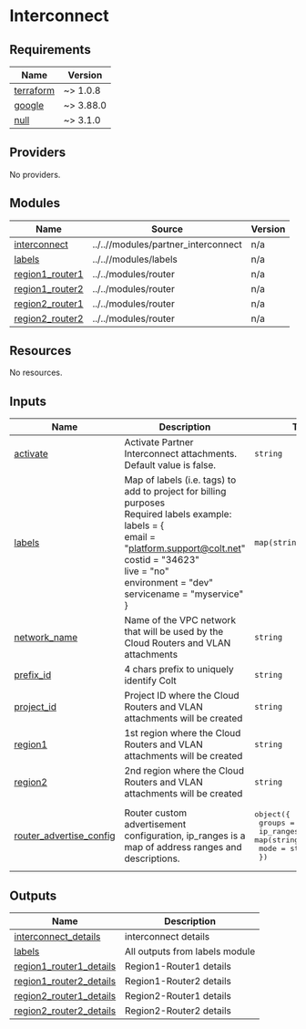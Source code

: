 # Interconnect

<!-- markdownlint-disable -->
<!-- BEGINNING OF PRE-COMMIT-TERRAFORM DOCS HOOK -->
## Requirements

| Name | Version |
|------|---------|
| <a name="requirement_terraform"></a> [terraform](#requirement\_terraform) | ~> 1.0.8 |
| <a name="requirement_google"></a> [google](#requirement\_google) | ~> 3.88.0 |
| <a name="requirement_null"></a> [null](#requirement\_null) | ~> 3.1.0 |

## Providers

No providers.

## Modules

| Name | Source | Version |
|------|--------|---------|
| <a name="module_interconnect"></a> [interconnect](#module\_interconnect) | ../..//modules/partner_interconnect | n/a |
| <a name="module_labels"></a> [labels](#module\_labels) | ../..//modules/labels | n/a |
| <a name="module_region1_router1"></a> [region1\_router1](#module\_region1\_router1) | ../../modules/router | n/a |
| <a name="module_region1_router2"></a> [region1\_router2](#module\_region1\_router2) | ../../modules/router | n/a |
| <a name="module_region2_router1"></a> [region2\_router1](#module\_region2\_router1) | ../../modules/router | n/a |
| <a name="module_region2_router2"></a> [region2\_router2](#module\_region2\_router2) | ../../modules/router | n/a |

## Resources

No resources.

## Inputs

| Name | Description | Type | Default | Required |
|------|-------------|------|---------|:--------:|
| <a name="input_activate"></a> [activate](#input\_activate) | Activate Partner Interconnect attachments. Default value is false. | `string` | `false` | no |
| <a name="input_labels"></a> [labels](#input\_labels) | Map of labels (i.e. tags) to add to project for billing purposes<br>  Required labels example:<br>  labels = {<br>    email       = "platform.support@colt.net"<br>    costid      = "34623"<br>    live        = "no"<br>    environment = "dev"<br>    servicename = "myservice"<br>  } | `map(string)` | n/a | yes |
| <a name="input_network_name"></a> [network\_name](#input\_network\_name) | Name of the VPC network that will be used by the Cloud Routers and VLAN attachments | `string` | n/a | yes |
| <a name="input_prefix_id"></a> [prefix\_id](#input\_prefix\_id) | 4 chars prefix to uniquely identify Colt | `string` | n/a | yes |
| <a name="input_project_id"></a> [project\_id](#input\_project\_id) | Project ID where the Cloud Routers and VLAN attachments will be created | `string` | n/a | yes |
| <a name="input_region1"></a> [region1](#input\_region1) | 1st region where the Cloud Routers and VLAN attachments will be created | `string` | n/a | yes |
| <a name="input_region2"></a> [region2](#input\_region2) | 2nd region where the Cloud Routers and VLAN attachments will be created | `string` | n/a | yes |
| <a name="input_router_advertise_config"></a> [router\_advertise\_config](#input\_router\_advertise\_config) | Router custom advertisement configuration, ip\_ranges is a map of address ranges and descriptions. | <pre>object({<br>    groups    = list(string)<br>    ip_ranges = map(string)<br>    mode      = string<br>  })</pre> | `null` | no |

## Outputs

| Name | Description |
|------|-------------|
| <a name="output_interconnect_details"></a> [interconnect\_details](#output\_interconnect\_details) | interconnect details |
| <a name="output_labels"></a> [labels](#output\_labels) | All outputs from labels module |
| <a name="output_region1_router1_details"></a> [region1\_router1\_details](#output\_region1\_router1\_details) | Region1-Router1 details |
| <a name="output_region1_router2_details"></a> [region1\_router2\_details](#output\_region1\_router2\_details) | Region1-Router2 details |
| <a name="output_region2_router1_details"></a> [region2\_router1\_details](#output\_region2\_router1\_details) | Region2-Router1 details |
| <a name="output_region2_router2_details"></a> [region2\_router2\_details](#output\_region2\_router2\_details) | Region2-Router2 details |
<!-- END OF PRE-COMMIT-TERRAFORM DOCS HOOK -->
